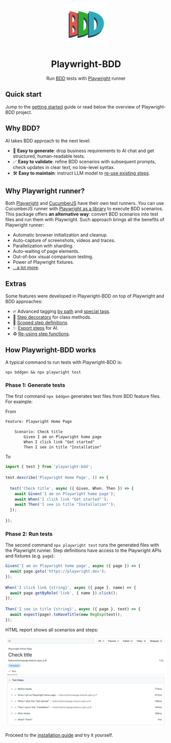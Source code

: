 <!-- this file differs from README.md in project root -->

<div align="center">
  <a href="/">
    <img width="128" alt="Playwright-BDD" src="logo.svg">
  </a>
</div>

<h1 align="center">Playwright-BDD</h1>

<div align="center">

Run [BDD](https://cucumber.io/docs/bdd/) tests with [Playwright](https://playwright.dev/) runner

</div>

## Quick start
Jump to the [getting started](getting-started/index.md) guide or read below the overview of Playwright-BDD project.

<!-- Keep absolute urls to easily update from README.md -->
## Why BDD?
AI takes BDD approach to the next level:

- 🤖 **Easy to generate**: drop business requirements to AI chat and get structured, human-readable tests.
- ✅ **Easy to validate**: refine BDD scenarios with subsequent prompts, check updates in clear text, no low-level syntax.
- 🛠 **Easy to maintain**: instruct LLM model to [re-use existing steps](https://vitalets.github.io/playwright-bdd/#/writing-features/chatgpt).

## Why Playwright runner?
Both [Playwright](https://playwright.dev/) and [CucumberJS](https://github.com/cucumber/cucumber-js) have their own test runners. 
You can use CucumberJS runner with [Playwright as a library](https://playwright.dev/docs/library) to execute BDD scenarios.
This package offers **an alternative way**: convert BDD scenarios into test files and run them with Playwright. Such approach brings all the benefits of Playwright runner:

* Automatic browser initialization and cleanup.
* Auto-capture of screenshots, videos and traces.
* Parallelization with sharding.
* Auto-waiting of page elements.
* Out-of-box visual comparison testing.
* Power of Playwright fixtures.
* [...a lot more](https://playwright.dev/docs/library#key-differences).

<!-- Keep absolute urls to easily update from README.md -->
## Extras
Some features were developed in Playwright-BDD on top of Playwright and BDD approaches:

* 🔥 Advanced tagging [by path](https://vitalets.github.io/playwright-bdd/#/writing-features/tags-from-path) and [special tags](https://vitalets.github.io/playwright-bdd/#/writing-features/special-tags).
* 🎩 [Step decorators](https://vitalets.github.io/playwright-bdd/#/writing-steps/decorators) for class methods.
* 🎯 [Scoped step definitions](https://vitalets.github.io/playwright-bdd/#/writing-steps/scoped).
* ✨ [Export steps](https://vitalets.github.io/playwright-bdd/#/writing-features/chatgpt) for AI.
* ♻️ [Re-using step functions](https://vitalets.github.io/playwright-bdd/#/writing-steps/reusing-step-fn).

## How Playwright-BDD works
A typical command to run tests with Playwright-BDD is:
```
npx bddgen && npx playwright test
```

### Phase 1: Generate tests
The first command `npx bddgen` generates test files from BDD feature files. For example:

From
```gherkin
Feature: Playwright Home Page

    Scenario: Check title
        Given I am on Playwright home page
        When I click link "Get started"
        Then I see in title "Installation"
```

To
```js
import { test } from 'playwright-bdd';

test.describe('Playwright Home Page', () => {

  test('Check title', async ({ Given, When, Then }) => {
    await Given('I am on Playwright home page');
    await When('I click link "Get started"');
    await Then('I see in title "Installation"');
  });

});    
```

### Phase 2: Run tests
The second command `npx playwright test` runs the generated files with the Playwright runner.
Step definitions have access to the Playwright APIs and fixtures (e.g. `page`):

```js
Given('I am on Playwright home page', async ({ page }) => {
  await page.goto('https://playwright.dev');
});

When('I click link {string}', async ({ page }, name) => {
  await page.getByRole('link', { name }).click();
});

Then('I see in title {string}', async ({ page }, text) => {
  await expect(page).toHaveTitle(new RegExp(text));
});  
```

HTML report shows all scenarios and steps:

![Playwright html report](reporters/_media/pw-html-report.png)

Proceed to the [installation guide](getting-started/installation.md) and try it yourself.
